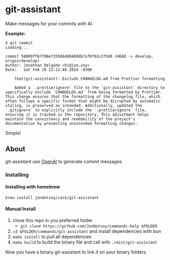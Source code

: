 # git-assistant

Make messages for your commits with AI.

**Example:**

```shell
$ git commit
Loading...

commit 58809ff67700ef35506dd8488db7af0f63c2f580 (HEAD -> develop, origin/develop)
Author: Jonathan Delgado <hi@jon.soy>
Date:   Sat Feb 10 23:11:48 2024 -0300

    feat(git-assistant): Exclude CHANGELOG.md from Prettier formatting

    Added a `.prettierignore` file to the `git-assistant` directory to specifically exclude `CHANGELOG.md` from being formatted by Prettier. This change ensures that the formatting of the changelog file, which often follows a specific format that might be disrupted by automatic styling, is preserved as intended. Additionally, updated the `.gitignore` to explicitly include the `.prettierignore` file, ensuring it is tracked in the repository. This adjustment helps maintain the consistency and readability of the project's documentation by preventing unintended formatting changes.
```

Simple!

## About

git-assistant use [OpenAI](https://openai.com/) to generate commit messages.

### Installing

#### Installing with homebrew

```
brew install jondotsoy/core/git-assistant
```

#### Manual Install

1. clone this repo in you preferred folder
   - `git clone https://github.com/JonDotsoy/commands-help $FOLDER`
2. `cd $FOLDER/commands/git-assistant` and install dependencies with bun
3. `make install` to pull all dependencies
4. `make build` to build the binary file and call with `./dist/git-assistant`

Now you have a binary git-assistant to link it on your binary folders.
